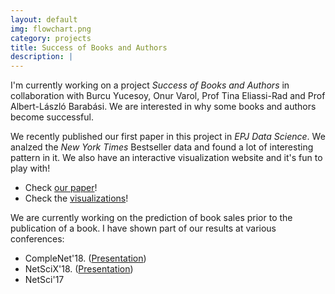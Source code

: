 ```yaml
---
layout: default
img: flowchart.png
category: projects
title: Success of Books and Authors
description: |
---
```

I'm currently working on a project *Success of Books and Authors* in collaboration with Burcu Yucesoy, Onur Varol, Prof Tina Eliassi-Rad and Prof Albert-László Barabási. We are interested in why some books and authors become successful.

We recently published our first paper in this project in *EPJ Data Science*. We analzed the *New York Times* Bestseller data and found a lot of interesting pattern in it. We also have an interactive visualization website and it's fun to play with!

- Check [our paper](https://epjdatascience.springeropen.com/articles/10.1140/epjds/s13688-018-0135-y)!
- Check the [visualizations](http://bestsellers.barabasilab.com)!

We are currently working on the prediction of book sales prior to the publication of a book. I have shown part of our results at various conferences:

- CompleNet'18. ([Presentation](https://github.com/xindi-dumbledore/myFiles/blob/master/LearningToPlace_final.pdf?raw=true))
- NetSciX'18. ([Presentation](https://raw.githubusercontent.com/xindi-dumbledore/xindi-dumbledore.github.io/master/_includes/myfiles/NetSciX_presentation.pdf))
- NetSci'17
